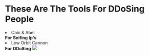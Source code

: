 <h1><b>These Are The Tools For DDoSing People</b></h1>
<li>Cain & Abel</li><b>For Snifing Ip's</b>
<img scr="https://www.google.com/url?sa=i&rct=j&q=&esrc=s&source=images&cd=&cad=rja&uact=8&ved=2ahUKEwil24eMrOTfAhVQxVkKHXK7CJIQjRx6BAgBEAU&url=https%3A%2F%2Fwww.softpedia.com%2Fget%2FSecurity%2FDecrypting-Decoding%2FCain-and-Abel.shtml&psig=AOvVaw0pDHejWplhjkPvOTOyyDvS&ust=1547248462561829">
<li>Low Orbit Cannon</li><b>For DDoSing</b>
<img src="https://upload.wikimedia.org/wikipedia/commons/4/45/LOIC-0.png">

